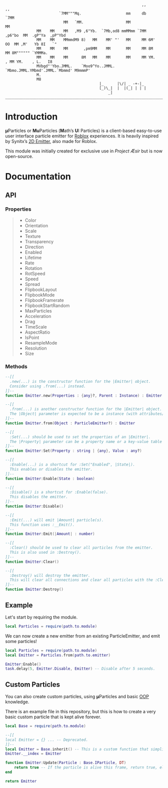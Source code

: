 ```                                              
                                                             ,,          ,,                  
                        `7MM"""Mq.                    mm     db        `7MM                  
                          MM   `MM.                   MM                 MM                  
              MM    MM    MM   ,M9 ,6"Yb.  `7Mb,od8 mmMMmm `7MM  ,p6"bo  MM  .gP"Ya  ,pP"Ybd 
              MM    MM    MMmmdM9 8)   MM    MM' "'   MM     MM 6M'  OO  MM ,M'   Yb 8I   `" 
              MM    MM    MM       ,pm9MM    MM       MM     MM 8M       MM 8M"""""" `YMMMa. 
              MM    MM    MM      8M   MM    MM       MM     MM YM.    , MM YM.    , L.   I8 
              MVbgd"'Ybo.JMML.    `Moo9^Yo..JMML.     `Mbmo.JMML.YMbmd'.JMML.`Mbmmd' M9mmmP' 
              M.                                                                             
              M8           
                                          |_      |\/| _ -+-|_ 
                                          [_)\_|  |  |(_| | | |
                                              _|
__________________________________________________________________________________________________________
```
# Introduction
**μ**Particles or **Mu**Particles (**M**ath’s **U**I Particles) is a client-based easy-to-use user interface particle emitter for [Roblox](https://en.wikipedia.org/wiki/Roblox) experiences.
It is heavily inspired by Synitx’s [2D Emitter](https://github.com/Synitx/2D-Emitter-2), also made for Roblox. 


This module was initially created for exclusive use in *Project Æsir* but is now open-source.

# Documentation
## API
### Properties
> - Color
> - Orientation
> - Scale
> - Texture 	
> - Transparency    
> - Direction 	  
> - Enabled 	   
> - Lifetime 	 
> - Rate 		   
> - Rotation
> - RotSpeed
> - Speed 
> - Spread 	 
> - FlipbookLayout
> - FlipbookMode
> - FlipbookFramerate	 
> - FlipbookStartRandom	
> - MaxParticles    
> - Acceleration 
> - Drag
> - TimeScale
> - AspectRatio     
> - IsPoint   
> - ResampleMode
> - Resolution    
> - Size     
### Methods
```lua
--[[
  .new(...) is the constructor function for the |Emitter| object.
  Consider using .from(...) instead.
]]--
function Emitter.new(Properties : {any}?, Parent : Instance) : Emitter

--[[
  .from(...) is another constructor function for the |Emitter| object.
  The |Object| parameter is expected to be a instance (with attributes/properties) or a property table.
]]--
function Emitter.from(Object : ParticleEmitter?) : Emitter

--[[
  :Set(...) should be used to set the properties of an |Emitter|.
  The |Property| parameter can be a property name or a key-value table (when this is the case, |Value| should be nil.)
]]--
function Emitter:Set(Property : string | {any}, Value : any?)

--[[
  :Enable(...) is a shortcut for :Set("Enabled", |State|).
  This enables or disables the emitter.
]]--
function Emitter:Enable(State : boolean)

--[[
  :Disable() is a shortcut for :Enable(false).
  This disables the emitter.
]]--
function Emitter:Disable()

--[[
  :Emit(...) will emit |Amount| particle(s).
  This function uses :__Emit().
]]--
function Emitter:Emit(|Amount| : number)

--[[
  :Clear() should be used to clear all particles from the emitter.
  This is also used in :Destroy().
]]--
function Emitter:Clear()

--[[
  :Destroy() will destroy the emitter.
  This will clear all connections and clear all particles with the :Clear() function.
]]--
function Emitter:Destroy()
```
## Example
Let's start by requiring the module.
```lua
local Particles = require(path.to.module)
```
We can now create a new emitter from an existing ParticleEmitter, and emit some particles!
```lua
local Particles = require(path.to.module)
local Emitter = Particles.from(path.to.emitter)

Emitter:Enable()
task.delay(5, Emitter.Disable, Emitter) -- Disable after 5 seconds.
```
## Custom Particles
You can also create custom particles, using **μ**Particles and basic [OOP](https://en.wikipedia.org/wiki/Object-oriented_programming) knowledge.

There is an example file in this repository, but this is how to create a very basic custom particle that is kept alive forever.
```lua
local Base = require(path.to.module)

--[[
local Emitter = {} ... -- Deprecated.
]]--
local Emitter = Base.inherit() -- This is a custom function that simplifies inheritance.
Emitter.__index = Emitter

function Emitter:Update(Particle : Base.IParticle, DT)
    return true -- If the particle is alive this frame, return true, else false.
end

return Emitter
```
